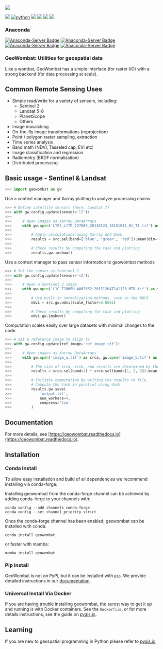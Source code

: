 ![](data/logo.png)

[![](https://img.shields.io/badge/License-MIT-black.svg)](https://github.com/jgrss/geowombat/blob/main/LICENSE.txt)
[![python](https://img.shields.io/badge/Python-3.7%20%7C%203.8%20%7C%203.9-3776AB.svg?style=flat&logo=python&logoColor=white)](https://www.python.org)
[![](https://img.shields.io/github/v/release/jgrss/geowombat?display_name=release)](https://img.shields.io/github/v/release/jgrss/geowombat?display_name=release)
[![](https://github.com/jgrss/geowombat/actions/workflows/ci.yml/badge.svg)](https://github.com/jgrss/geowombat/actions?query=workflow%3ACI)
[![](https://img.shields.io/github/repo-size/jgrss/geowombat)](https://shields.io/category/size)
[![](https://readthedocs.org/projects/geowombat/badge/?version=latest&style=flat)](https://readthedocs.org/projects/geowombat/)

### Anaconda

[![Anaconda-Server Badge](https://anaconda.org/conda-forge/geowombat/badges/version.svg)](https://anaconda.org/conda-forge/geowombat)
[![Anaconda-Server Badge](https://anaconda.org/conda-forge/geowombat/badges/platforms.svg)](https://anaconda.org/conda-forge/geowombat)
[![Anaconda-Server Badge](https://anaconda.org/conda-forge/geowombat/badges/downloads.svg)](https://anaconda.org/conda-forge/geowombat)
[![Anaconda-Server Badge](https://anaconda.org/conda-forge/geowombat/badges/latest_release_date.svg)](https://anaconda.org/conda-forge/geowombat)

### GeoWombat: Utilities for geospatial data

Like a wombat, GeoWombat has a simple interface (for raster I/O) with a strong backend (for data processing at scale).

## Common Remote Sensing Uses
* Simple read/write for a variety of sensors, including:
    * Sentinel 2
    * Landsat 5-8
    * PlanetScope
    * Others
* Image mosaicking
* On-the-fly image transformations (reprojection)
* Point / polygon raster sampling, extraction
* Time series analysis
* Band math (NDVI, Tasseled cap, EVI etc)
* Image classification and regression
* Radiometry (BRDF normalization)
* Distributed processing

## Basic usage - Sentinel & Landsat

```python
>>> import geowombat as gw
```

Use a context manager and Xarray plotting to analyze processing chains

```python
>>> # Define satellite sensors (here, Landsat 7)
>>> with gw.config.update(sensor='l7'):
>>>
>>>     # Open images as Xarray DataArrays
>>>     with gw.open('LT05_L1TP_227083_20110123_20161011_01_T1.tif') as src:
>>>
>>>         # Apply calculations using Xarray and Dask
>>>         results = src.sel(band=['blue', 'green', 'red']).mean(dim='band')
>>>
>>>         # Check results by computing the task and plotting
>>>         results.gw.imshow()
```

Use a context manager to pass sensor information to geowombat methods

```python
>>> # Set the sensor as Sentinel 2
>>> with gw.config.update(sensor='s2'):
>>>
>>>     # Open a Sentinel 2 image
>>>     with gw.open('L1C_T20HPH_A002352_20151204T141125_MTD.tif') as src:
>>>
>>>         # Use built-in normalization methods, such as the NDVI
>>>         ndvi = src.gw.ndvi(scale_factor=0.0001)
>>>
>>>         # Check results by computing the task and plotting
>>>         ndvi.gw.imshow()
```

Computation scales easily over large datasets with minimal changes to the code.

```python
>>> # Set a reference image to align to
>>> with gw.config.update(ref_image='ref_image.tif'):
>>>
>>>     # Open images as Xarray DataArrays
>>>     with gw.open('image_a.tif') as srca, gw.open('image_b.tif') as srcb:
>>>
>>>         # The size of srca, srcb, and results are determined by the configuration context
>>>         results = srca.sel(band=1) * srcb.sel(band=[1, 2, 3]).mean(dim='band')
>>>
>>>         # Initiate computation by writing the results to file.
>>>         # Compute the task in parallel using dask.
>>>         results.gw.save(
>>>             'output.tif',
>>>             num_workers=4,
>>>             compress='lzw'
>>>         )
```


## Documentation

For more details, see [https://geowombat.readthedocs.io](https://geowombat.readthedocs.io).

## Installation

### Conda Install
To allow easy installation and build of all dependencies we recommend installing via conda-forge:

Installing geowombat from the conda-forge channel can be achieved by adding conda-forge to your channels with:

```commandline
conda config --add channels conda-forge
conda config --set channel_priority strict
```
Once the conda-forge channel has been enabled, geowombat can be installed with conda:

```commandline
conda install geowombat
```

or faster with mamba:

```commandline
mamba install geowombat
```

### Pip Install
GeoWombat is not on PyPi, but it can be installed with `pip`. We provide detailed instructions in our [documentation](https://geowombat.readthedocs.io/en/latest/install.html).

### Universal Install Via Docker
If you are having trouble installing geowombat, the surest way to get it up and running is with Docker containers.
See the `Dockerfile`, or for more details instructions, see the guide on [pygis.io](https://mmann1123.github.io/pyGIS/docs/b_conda_started.html).

## Learning

If you are new to geospatial programming in Python please refer to [pygis.io](https://pygis.io)
